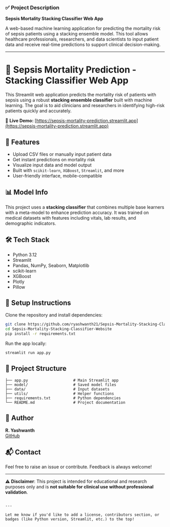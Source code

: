 

### ✅ **Project Description**
**Sepsis Mortality Stacking Classifier Web App**

A web-based machine learning application for predicting the mortality risk of sepsis patients using a stacking ensemble model. This tool allows healthcare professionals, researchers, and data scientists to input patient data and receive real-time predictions to support clinical decision-making.

---



# 🧬 Sepsis Mortality Prediction - Stacking Classifier Web App

This Streamlit web application predicts the mortality risk of patients with sepsis using a robust **stacking ensemble classifier** built with machine learning. The goal is to aid clinicians and researchers in identifying high-risk patients quickly and accurately.

🔗 **Live Demo:** [https://sepsis-mortality-prediction.streamlit.app](https://sepsis-mortality-prediction.streamlit.app)

## 🚀 Features
- Upload CSV files or manually input patient data
- Get instant predictions on mortality risk
- Visualize input data and model output
- Built with `scikit-learn`, `XGBoost`, `Streamlit`, and more
- User-friendly interface, mobile-compatible

## 📊 Model Info
This project uses a **stacking classifier** that combines multiple base learners with a meta-model to enhance prediction accuracy. It was trained on medical datasets with features including vitals, lab results, and demographic indicators.

## 🛠 Tech Stack
- Python 3.12
- Streamlit
- Pandas, NumPy, Seaborn, Matplotlib
- scikit-learn
- XGBoost
- Plotly
- Pillow

## 🔧 Setup Instructions
Clone the repository and install dependencies:

```bash
git clone https://github.com/ryashwanth21/Sepsis-Mortality-Stacking-Classifier-Website.git
cd Sepsis-Mortality-Stacking-Classifier-Website
pip install -r requirements.txt
```

Run the app locally:

```bash
streamlit run app.py
```

## 📁 Project Structure
```
├── app.py                    # Main Streamlit app
├── model/                    # Saved model files
├── data/                     # Input datasets
├── utils/                    # Helper functions
├── requirements.txt          # Python dependencies
└── README.md                 # Project documentation
```

## 🧠 Author
**R. Yashwanth**  
[GitHub](https://github.com/ryashwanth21)

## 📬 Contact
Feel free to raise an issue or contribute. Feedback is always welcome!

---

⚠️ **Disclaimer**: This project is intended for educational and research purposes only and is **not suitable for clinical use without professional validation**.
```

---

Let me know if you'd like to add a license, contributors section, or badges (like Python version, Streamlit, etc.) to the top!
